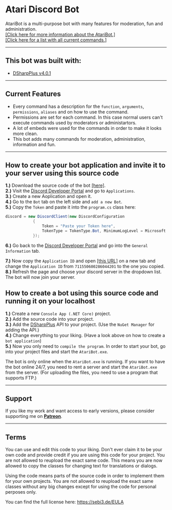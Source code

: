 # Atari Discord Bot
AtariBot is a multi-purpose bot with many features for moderation, fun and administration.<br>
<a href="https://sebi3.de/docs/AtariBot/getting-started">[Click here for more information about the AtariBot.]</a><br>
 <a href="https://sebi3.de/docs/AtariBot/fun-commands">[Click here for a list with all current commands.]</a>
 
--------
 
## This bot was built with:
- <a href="https://dsharpplus.github.io/">DSharpPlus v4.0.1</a>

--------

## Current Features
- Every command has a description for the <code>function</code>, <code>arguments</code>, <code>permissions</code>, <code>aliases</code> and on how to use the command.
- Permissions are set for each command. In this case normal users can't execute commands used by moderators or administartors.
- A lot of embeds were used for the commands in order to make it looks more clean.
- This bot adds many commands for moderation, administration, information and fun.

--------

## How to create your bot application and invite it to your server using this source code
<b>1.)</b> Download the source code of the bot <a href="https://discord.com/developers/applications">[here]</a>.<br>
<b>2.)</b> Visit the <a href="https://discord.com/developers/applications">Discord Developer Portal</a> and go to <code>Applications</code>.<br>
<b>3.)</b> Create a new Aoplication and open it.<br>
<b>4.)</b> Go to the <code>Bot</code> tab on the left side and <code>add a new Bot</code>.<br>
<b>5.)</b> Copy the <code>Token</code> and paste it into the <code>program.cs</code> class here:

```cs
discord = new DiscordClient(new DiscordConfiguration
            {
                Token = "Paste your Token here",
                TokenType = TokenType.Bot, MinimumLogLevel = Microsoft.Extensions.Logging.LogLevel.Debug,
            });
```
<b>6.)</b> Go back to the <a href="https://discord.com/developers/applications">Discord Developer Portal</a> and go into the <code>General Information</code> tab.</p>
<b>7.)</b> Now copy the <code>Application ID</code> and open <a href="https://discord.com/oauth2/authorize?client_id=711550600286044201&scope=bot&permissions=8">[this URL]</a> on a new tab and change the <code>Application ID</code> from <code>711550600286044201</code> to the one you copied.<br>
<b>8.)</b> Refresh the page and choose your discord server in the dropdown list. The bot will now join your server.

 
## How to create a bot using this source code and running it on your localhost
<b>1.)</b> Create a new <code>Console App (.NET Core)</code> project.<br>
<b>2.)</b> Add the source code into your project.<br>
<b>3.)</b> Add the <a href="https://dsharpplus.github.io/">DSharpPlus</a> API to your project. (Use the <code>NuGet Manager</code> for adding the API.)<br>
<b>4.)</b> Change everything to your liking. (Have a look above on how to create a <code>bot application</code>)<br>
<b>5.)</b> Now you only need to <code>compile the program</code>. In order to start your bot, go into your project files and start the <code>AtariBot.exe</code>.

The bot is only online when the <code>AtariBot.exe</code> is running. If you want to have the bot online 24/7, you need to rent a server and start the <code>AtariBot.exe</code> from the server. (For uploading the files, you need to use a program that supports FTP.)

--------

## Support
If you like my work and want access to early versions, please consider supporting me on [**Patreon**](https://www.patreon.com/sEbi3). 

--------

## Terms
You can use and edit this code to your liking. Don't ever claim it to be your own code and provide credit if you are using this code for your project. You are not allowed to reupload the exact same code. This means you are now allowed to copy the classes for changing text for translations or dialogs.

Using the code means parts of the source code in order to implement them for your own projects. You are not allowed to reupload the exact same classes without any big changes except for using the code for personal perposes only.

You can find the full license here: https://sebi3.de/EULA
